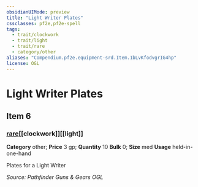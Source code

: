 ```yaml
---
obsidianUIMode: preview
title: "Light Writer Plates"
cssclasses: pf2e,pf2e-spell
tags:
  - trait/clockwork
  - trait/light
  - trait/rare
  - category/other
aliases: "Compendium.pf2e.equipment-srd.Item.1bLvKfodvgrIG4hp"
license: OGL
---
```

# Light Writer Plates
## Item 6
### [rare](rare "Rare Rarity Trait")[[clockwork]][[light]]

**Category** other; 
**Price** 3 gp; **Quantity** 10
**Bulk** 0; **Size** med
**Usage** held-in-one-hand

Plates for a Light Writer

*Source: Pathfinder Guns & Gears*
*OGL*